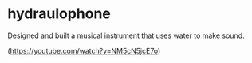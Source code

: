 # hydraulophone

Designed and built a musical instrument
that uses water to make sound.

(https://youtube.com/watch?v=NM5cN5jcE7o)
